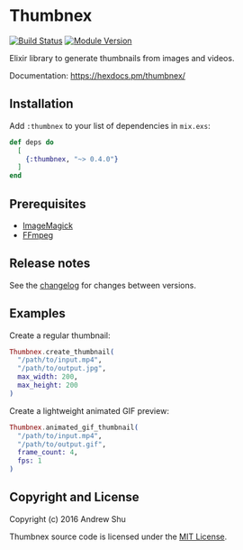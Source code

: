 # Thumbnex

[![Build Status](https://github.com/talklittle/thumbnex/actions/workflows/ci.yml/badge.svg)](https://github.com/talklittle/thumbnex/actions?query=workflow%3ACI)
[![Module Version](https://img.shields.io/hexpm/v/thumbnex.svg)](https://hex.pm/packages/thumbnex)

Elixir library to generate thumbnails from images and videos.

Documentation: https://hexdocs.pm/thumbnex/

## Installation

Add `:thumbnex` to your list of dependencies in `mix.exs`:

```elixir
def deps do
  [
    {:thumbnex, "~> 0.4.0"}
  ]
end
```

## Prerequisites

* [ImageMagick](https://imagemagick.org)
* [FFmpeg](https://ffmpeg.org)

## Release notes

See the [changelog](./CHANGELOG.md) for changes between versions.

## Examples

Create a regular thumbnail:

```elixir
Thumbnex.create_thumbnail(
  "/path/to/input.mp4",
  "/path/to/output.jpg",
  max_width: 200,
  max_height: 200
)
```

Create a lightweight animated GIF preview:

```elixir
Thumbnex.animated_gif_thumbnail(
  "/path/to/input.mp4",
  "/path/to/output.gif",
  frame_count: 4,
  fps: 1
)
```

## Copyright and License

Copyright (c) 2016 Andrew Shu

Thumbnex source code is licensed under the [MIT License](./LICENSE.md).
